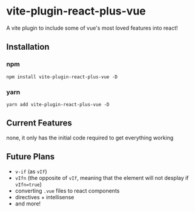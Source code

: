 # vite-plugin-react-plus-vue

A vite plugin to include some of vue's most loved features into react!

## Installation

### npm

`npm install vite-plugin-react-plus-vue -D`

### yarn

`yarn add vite-plugin-react-plus-vue -D`

## Current Features

none, it only has the initial code required to get everything working

## Future Plans

- `v-if` (as `vIf`)
- `vIfn` (the opposite of `vIf`, meaning that the element will not desplay if `vIfn=true`)
- converting `.vue` files to react components
- directives + intellisense
- and more!
